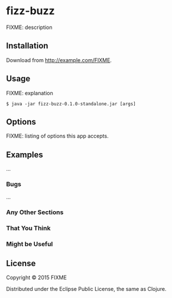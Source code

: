# fizz-buzz

FIXME: description

## Installation

Download from http://example.com/FIXME.

## Usage

FIXME: explanation

    $ java -jar fizz-buzz-0.1.0-standalone.jar [args]

## Options

FIXME: listing of options this app accepts.

## Examples

...

### Bugs

...

### Any Other Sections
### That You Think
### Might be Useful

## License

Copyright © 2015 FIXME

Distributed under the Eclipse Public License, the same as Clojure.
